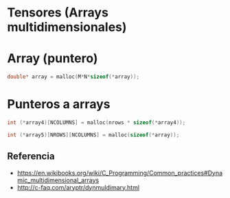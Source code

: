 # Tensores (Arrays multidimensionales)

# Array (puntero)

```c
double* array = malloc(M*N*sizeof(*array));
```



# Punteros a arrays
```c
int (*array4)[NCOLUMNS] = malloc(nrows * sizeof(*array4));
```

```c
int (*array5)[NROWS][NCOLUMNS] = malloc(sizeof(*array));
```



## Referencia

* https://en.wikibooks.org/wiki/C_Programming/Common_practices#Dynamic_multidimensional_arrays
* http://c-faq.com/aryptr/dynmuldimary.html
